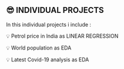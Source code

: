 ## 😎 INDIVIDUAL PROJECTS

 In this individual projects i include :

💡 Petrol price in lndia as LINEAR REGRESSION


💡 World population as EDA


💡 Latest Covid-19 analysis as EDA

